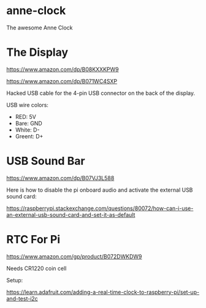 # anne-clock
The awesome Anne Clock

# The Display

https://www.amazon.com/dp/B08KXXKPW9

https://www.amazon.com/dp/B071WC4SXP

Hacked USB cable for the 4-pin USB connector on the back of the display.

USB wire colors:
* RED: 5V
* Bare: GND
* White: D-
* Greent: D+

# USB Sound Bar

https://www.amazon.com/dp/B07VJ3L588

Here is how to disable the pi onboard audio and activate the external USB sound card:

https://raspberrypi.stackexchange.com/questions/80072/how-can-i-use-an-external-usb-sound-card-and-set-it-as-default

# RTC For Pi

https://www.amazon.com/gp/product/B072DWKDW9

Needs CR1220 coin cell

Setup:

https://learn.adafruit.com/adding-a-real-time-clock-to-raspberry-pi/set-up-and-test-i2c
